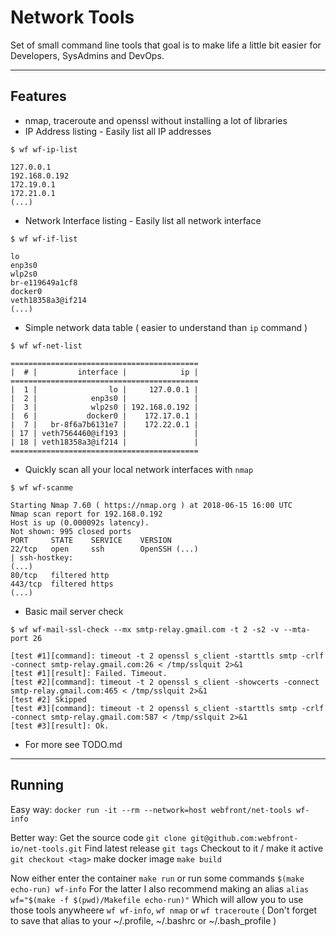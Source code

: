 # Network Tools
Set of small command line tools that goal is to make life a little bit easier for Developers, SysAdmins and DevOps.
- - -

## Features
* nmap, traceroute and openssl without installing a lot of libraries
* IP Address listing - Easily list all IP addresses

`$ wf wf-ip-list`
```
127.0.0.1
192.168.0.192
172.19.0.1
172.21.0.1
(...)
```
* Network Interface listing - Easily list all network interface

`$ wf wf-if-list`
```
lo
enp3s0
wlp2s0
br-e119649a1cf8
docker0
veth18358a3@if214
(...)
```
* Simple network data table ( easier to understand than `ip` command )

`$ wf wf-net-list`
```
==========================================
|  # |         interface |            ip |
==========================================
|  1 |                lo |     127.0.0.1 |
|  2 |            enp3s0 |               |
|  3 |            wlp2s0 | 192.168.0.192 |
|  6 |           docker0 |    172.17.0.1 |
|  7 |   br-8f6a7b6131e7 |    172.22.0.1 |
| 17 | veth7564460@if193 |               |
| 18 | veth18358a3@if214 |               |
==========================================
```
* Quickly scan all your local network interfaces with `nmap`

`$ wf wf-scanme`
```
Starting Nmap 7.60 ( https://nmap.org ) at 2018-06-15 16:00 UTC
Nmap scan report for 192.168.0.192
Host is up (0.000092s latency).
Not shown: 995 closed ports
PORT     STATE    SERVICE    VERSION
22/tcp   open     ssh        OpenSSH (...)
| ssh-hostkey: 
(...)
80/tcp   filtered http
443/tcp  filtered https
(...)
```
* Basic mail server check

`$ wf wf-mail-ssl-check --mx smtp-relay.gmail.com -t 2 -s2 -v --mta-port 26`
```
[test #1][command]: timeout -t 2 openssl s_client -starttls smtp -crlf -connect smtp-relay.gmail.com:26 < /tmp/sslquit 2>&1
[test #1][result]: Failed. Timeout.
[test #2][command]: timeout -t 2 openssl s_client -showcerts -connect smtp-relay.gmail.com:465 < /tmp/sslquit 2>&1
[test #2] Skipped
[test #3][command]: timeout -t 2 openssl s_client -starttls smtp -crlf -connect smtp-relay.gmail.com:587 < /tmp/sslquit 2>&1
[test #3][result]: Ok.
```
* For more see TODO.md
- - -

## Running

Easy way: 
`docker run -it --rm --network=host webfront/net-tools wf-info`

Better way: 
Get the source code `git clone git@github.com:webfront-io/net-tools.git`
Find latest release `git tags`
Checkout to it / make it active `git checkout <tag>`
make docker image `make build`

Now either enter the container `make run` or run some commands `$(make echo-run) wf-info`
For the latter I also recommend making an alias `alias wf="$(make -f $(pwd)/Makefile echo-run)"`
Which will allow you to use those tools anywheere `wf wf-info`, `wf nmap` or `wf traceroute` ( Don't forget to save that alias to your ~/.profile, ~/.bashrc or ~/.bash_profile )
